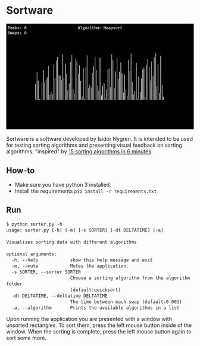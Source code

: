 # Sortware
<p align="center">
<img src="screenshot_1.jpg"/>
</p>

Sortware is a software developed by Isidor Nygren.
It is intended to be used for testing sorting algorithms and presenting visual
feedback on sorting algorithms.
"inspired" by [15 sorting algorithms in 6 minutes](https://www.youtube.com/watch?v=kPRA0W1kECg&t=29s).
## How-to
* Make sure you have python 3 installed.
* Install the requirements `pip install -r requirements.txt`
## Run
```
$ python sorter.py -h
usage: sorter.py [-h] [-m] [-s SORTER] [-dt DELTATIME] [-a]

Visualises sorting data with different algorithms

optional arguments:
  -h, --help            show this help message and exit
  -m, --mute            Mutes the application.
  -s SORTER, --sorter SORTER
                        Choose a sorting algorithm from the algorithm folder
                        (default:quicksort)
  -dt DELTATIME, --deltatime DELTATIME
                        The time between each swap (default:0.001)
  -a, --algorithm       Prints the available algorithms in a list
```
Upon running the application you are presented with a window with unsorted rectangles.
To sort them, press the left mouse button inside of the window. When the sorting is complete,
press the left mouse button again to sort some more.
